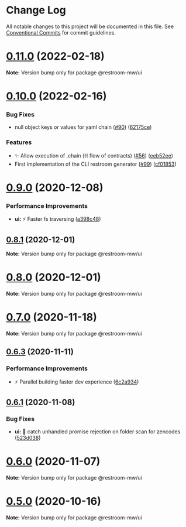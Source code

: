 # Change Log

All notable changes to this project will be documented in this file.
See [Conventional Commits](https://conventionalcommits.org) for commit guidelines.

# [0.11.0](https://github.com/dyne/restroom-wm/compare/v0.10.0...v0.11.0) (2022-02-18)

**Note:** Version bump only for package @restroom-mw/ui





# [0.10.0](https://github.com/dyne/restroom-wm/compare/v0.9.2...v0.10.0) (2022-02-16)


### Bug Fixes

* null object keys or values for yaml chain ([#90](https://github.com/dyne/restroom-wm/issues/90)) ([62175ce](https://github.com/dyne/restroom-wm/commit/62175ceff0dc6bf17cce7908177301ea6746bfc6))


### Features

* ✨ Allow execution of .chain (⛓ flow of contracts)  ([#56](https://github.com/dyne/restroom-wm/issues/56)) ([eeb52ee](https://github.com/dyne/restroom-wm/commit/eeb52eed5724dd8455a33d60d71c62d461cbd81f))
* First implementation of the CLI restroom generator ([#99](https://github.com/dyne/restroom-wm/issues/99)) ([cf01853](https://github.com/dyne/restroom-wm/commit/cf01853d0ffdb171aaec34140217d95963fbd936))





# [0.9.0](https://github.com/dyne/restroom-wm/compare/v0.8.1...v0.9.0) (2020-12-08)


### Performance Improvements

* **ui:** ⚡️  Faster fs traversing ([a398c48](https://github.com/dyne/restroom-wm/commit/a398c4805b7628e411fd14ae1db4abe15f22c41c))





## [0.8.1](https://github.com/dyne/restroom-wm/compare/v0.8.0...v0.8.1) (2020-12-01)

**Note:** Version bump only for package @restroom-mw/ui





# [0.8.0](https://github.com/dyne/restroom-wm/compare/v0.7.1...v0.8.0) (2020-12-01)

**Note:** Version bump only for package @restroom-mw/ui





# [0.7.0](https://github.com/dyne/restroom-wm/compare/v0.6.3...v0.7.0) (2020-11-18)

**Note:** Version bump only for package @restroom-mw/ui





## [0.6.3](https://github.com/dyne/restroom-wm/compare/v0.6.2...v0.6.3) (2020-11-11)


### Performance Improvements

* ⚡️  Parallel building faster dev experience ([6c2a934](https://github.com/dyne/restroom-wm/commit/6c2a934aba83fc88c888078f183105d0531243fe))





## [0.6.1](https://github.com/dyne/restroom-wm/compare/v0.6.0...v0.6.1) (2020-11-08)


### Bug Fixes

* **ui:** 🐛  catch unhandled promise rejection on folder scan for zencodes ([523d038](https://github.com/dyne/restroom-wm/commit/523d03811f61a9ba22801221b06b5260f8f3fc9c))





# [0.6.0](https://github.com/dyne/restroom-wm/compare/v0.5.0...v0.6.0) (2020-11-07)

**Note:** Version bump only for package @restroom-mw/ui





# [0.5.0](https://github.com/dyne/restroom-wm/compare/v0.4.5...v0.5.0) (2020-10-16)

**Note:** Version bump only for package @restroom-mw/ui
